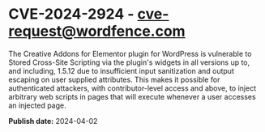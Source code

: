 # CVE-2024-2924 - cve-request@wordfence.com

The Creative Addons for Elementor plugin for WordPress is vulnerable to Stored Cross-Site Scripting via the plugin's widgets in all versions up to, and including, 1.5.12 due to insufficient input sanitization and output escaping on user supplied attributes. This makes it possible for authenticated attackers, with contributor-level access and above, to inject arbitrary web scripts in pages that will execute whenever a user accesses an injected page.

**Publish date:** 2024-04-02
